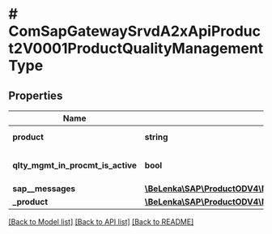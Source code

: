 # # ComSapGatewaySrvdA2xApiProduct2V0001ProductQualityManagementType

## Properties

Name | Type | Description | Notes
------------ | ------------- | ------------- | -------------
**product** | **string** | Product Number | [optional]
**qlty_mgmt_in_procmt_is_active** | **bool** | QM in Procurement Is Active | [optional]
**sap__messages** | [**\BeLenka\SAP\ProductODV4\Model\ComSapGatewaySrvdA2xApiProduct2V0001SAPMessage[]**](ComSapGatewaySrvdA2xApiProduct2V0001SAPMessage.md) |  | [optional]
**_product** | [**\BeLenka\SAP\ProductODV4\Model\ComSapGatewaySrvdA2xApiProduct2V0001ProductType**](ComSapGatewaySrvdA2xApiProduct2V0001ProductType.md) |  | [optional]

[[Back to Model list]](../../README.md#models) [[Back to API list]](../../README.md#endpoints) [[Back to README]](../../README.md)
